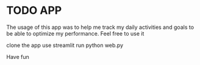 # TODO APP

The usage of this app was to help me track my daily activities and goals to be able to optimize my performance. Feel free to use it

clone the app
use streamlit run python web.py

Have fun
